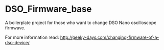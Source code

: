 DSO_Firmware_base
=================

A boilerplate project for those who want to change DSO Nano oscilloscope firmwave.

For more information read: http://geeky-days.com/changing-firmware-of-a-dso-device/
